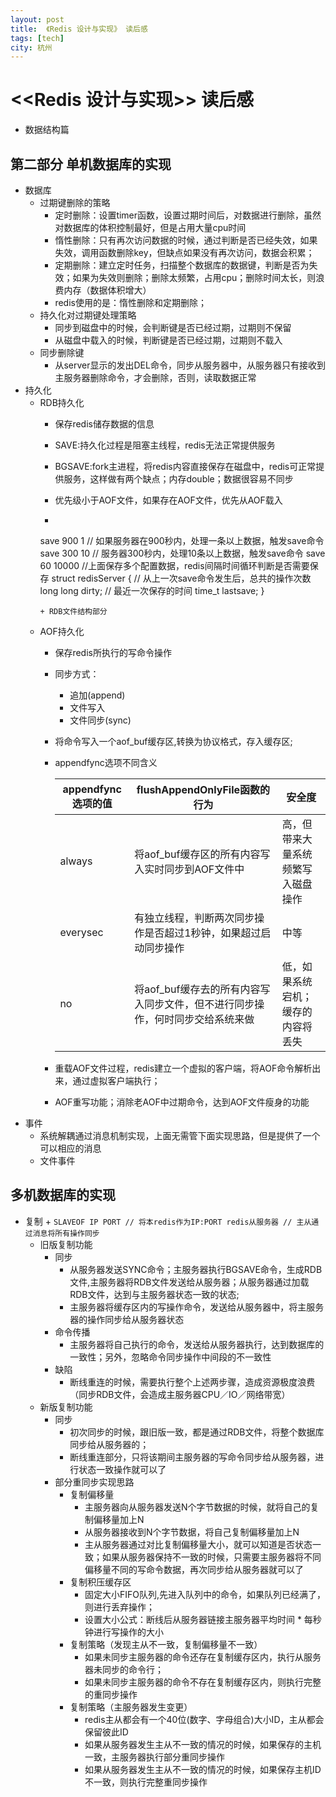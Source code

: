 ```yaml
---
layout: post
title:  《Redis 设计与实现》 读后感 
tags: [tech]
city: 杭州 
---
```



<<Redis 设计与实现>> 读后感
=============
+ 数据结构篇



第二部分 单机数据库的实现
------------------------
+ 数据库
    + 过期键删除的策略
        + 定时删除：设置timer函数，设置过期时间后，对数据进行删除，虽然对数据库的体积控制最好，但是占用大量cpu时间
        + 惰性删除：只有再次访问数据的时候，通过判断是否已经失效，如果失效，调用函数删除key，但缺点如果没有再次访问，数据会积累；
        + 定期删除：建立定时任务，扫描整个数据库的数据键，判断是否为失效；如果为失效则删除；删除太频繁，占用cpu；删除时间太长，则浪费内存（数据体积增大）
        + redis使用的是：惰性删除和定期删除；
    + 持久化对过期键处理策略
        + 同步到磁盘中的时候，会判断键是否已经过期，过期则不保留
        + 从磁盘中载入的时候，判断键是否已经过期，过期则不载入
    + 同步删除键
        + 从server显示的发出DEL命令，同步从服务器中，从服务器只有接收到主服务器删除命令，才会删除，否则，读取数据正常
+ 持久化
    + RDB持久化
        + 保存redis储存数据的信息
        + SAVE:持久化过程是阻塞主线程，redis无法正常提供服务
        + BGSAVE:fork主进程，将redis内容直接保存在磁盘中，redis可正常提供服务，这样做有两个缺点；内存double；数据很容易不同步
        + 优先级小于AOF文件，如果存在AOF文件，优先从AOF载入
         
        + ```c
        save 900 1 // 如果服务器在900秒内，处理一条以上数据，触发save命令
        save 300 10 // 服务器300秒内，处理10条以上数据，触发save命令
        save 60 10000
        //上面保存多个配置数据，redis间隔时间循环判断是否需要保存
        struct redisServer {
            // 从上一次save命令发生后，总共的操作次数
            long long dirty;
            // 最近一次保存的时间
            time_t lastsave;
        }
        ```
        + RDB文件结构部分
    + AOF持久化
        + 保存redis所执行的写命令操作
        + 同步方式：
            + 追加(append)
            + 文件写入
            + 文件同步(sync)
        + 将命令写入一个aof_buf缓存区,转换为协议格式，存入缓存区;
        + appendfync选项不同含义
        
        
			|  appendfync 选项的值 | flushAppendOnlyFile函数的行为   | 安全度 |
			| ------------------------ | ------------------------------------ |--------------|
			|	always   |  将aof_buf缓存区的所有内容写入实时同步到AOF文件中   |高，但带来大量系统频繁写入磁盘操作|
			|   everysec|  有独立线程，判断两次同步操作是否超过1秒钟，如果超过启动同步操作  | 中等 |
			|   no         |   将aof_buf缓存去的所有内容写入同步文件，但不进行同步操作，何时同步交给系统来做  | 低，如果系统宕机；缓存的内容将丢失|
		+ 重载AOF文件过程，redis建立一个虚拟的客户端，将AOF命令解析出来，通过虚拟客户端执行；
		+ AOF重写功能；消除老AOF中过期命令，达到AOF文件瘦身的功能
+ 事件
    + 系统解耦通过消息机制实现，上面无需管下面实现思路，但是提供了一个可以相应的消息
    + 文件事件
        

多机数据库的实现
----------------
+ 复制
	+ 
		```
		SLAVEOF IP PORT
		// 将本redis作为IP:PORT redis从服务器
		// 主从通过消息将所有操作同步
		```
	+ 旧版复制功能
		+ 同步
			+ 从服务器发送SYNC命令；主服务器执行BGSAVE命令，生成RDB文件,主服务器将RDB文件发送给从服务器；从服务器通过加载RDB文件，达到与主服务器状态一致的状态;
			+ 主服务器将缓存区内的写操作命令，发送给从服务器中，将主服务器的操作同步给从服务器状态
		+ 命令传播
			+ 主服务器将自己执行的命令，发送给从服务器执行，达到数据库的一致性；另外，忽略命令同步操作中间段的不一致性
		+ 缺陷
			+ 断线重连的时候，需要执行整个上述两步骤，造成资源极度浪费（同步RDB文件，会造成主服务器CPU／IO／网络带宽）
	+ 新版复制功能	
		+ 同步
			+ 初次同步的时候，跟旧版一致，都是通过RDB文件，将整个数据库同步给从服务器的；
			+ 断线重连部分，只将该期间主服务器的写命令同步给从服务器，进行状态一致操作就可以了
		+ 部分重同步实现思路
			+ 复制偏移量
				+ 主服务器向从服务器发送N个字节数据的时候，就将自己的复制偏移量加上N
				+ 从服务器接收到N个字节数据，将自己复制偏移量加上N
				+ 主从服务器通过对比复制偏移量大小，就可以知道是否状态一致；如果从服务器保持不一致的时候，只需要主服务器将不同偏移量不同的写命令数据，再次同步给从服务器就可以了
			+ 复制积压缓存区
				+ 固定大小FIFO队列,先进入队列中的命令，如果队列已经满了，则进行丢弃操作；
				+ 设置大小公式：断线后从服务器链接主服务器平均时间 * 每秒钟进行写操作的大小
			+ 复制策略（发现主从不一致，复制偏移量不一致）
				+ 如果未同步主服务器的命令还存在复制缓存区内，执行从服务器未同步的命令行；
				+ 如果未同步主服务器的命令不存在复制缓存区内，则执行完整的重同步操作
			+ 复制策略（主服务器发生变更）
				+ redis主从都会有一个40位(数字、字母组合)大小ID，主从都会保留彼此ID
				+ 如果从服务器发生主从不一致的情况的时候，如果保存的主机一致，主服务器执行部分重同步操作
				+ 如果从服务器发生主从不一致的情况的时候，如果保存主机ID不一致，则执行完整重同步操作

